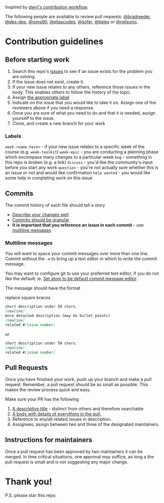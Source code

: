 Inspired by [dwyl's contribution workflow](https://www.github.com/dwyl/contributing).

The following people are available to review pull requests: [@bradreeder](https://github.com/bradreeder), [@des-des](https://github.com/des-des), [@jsms90](https://github.com/jsms90), [@eliascodes](https://github.com/eliascodes), [@sofer](https://github.com/sofer), [@iteles](https://github.com/iteles) or [@nelsonic](https://github.com/nelsonic).

# Contribution guidelines

## Before starting work

 1. Search this repo's [issues](https://www.github.com/foundersandcoders/master-reference/issues) to see if an issue exists for the problem you are solving.
 2. If the issue does not exist, create it.
 3. If your new issue relates to any others, reference those issues in the body. This enables others to follow the history of the topic.
 4. Assign [the appropriate label](#labels).
 5. Indicate on the issue that you would like to take it on. Assign one of the reviewers above if you need a response.
 6. Once you are sure of what you need to do and that it is needed, assign yourself to the issue.
 7. Clone, and create a new branch for your work

### Labels

`week-<name-here>` - if your new issue relates to a specific week of the course (e.g. `week-toolkit`)
`week-epic` - you are conducting a planning phase which encompass many changes to a particular week
`bug` - something in this repo is broken (e.g. a link)
`discuss` - you'd like the community's input before you start any work
`question` - you're not actually sure whether this is an issue or not and would like confirmation
`help wanted` - you would like some help in completing work on this issue

## Commits

The commit history of each file should tell a story
+ [Describe your changes well](https://gist.github.com/mikepea/863f63d6e37281e329f8#describe-your-changes-well-in-each-commit)
+ [Commits should be granular](https://gist.github.com/mikepea/863f63d6e37281e329f8#keep-it-small)
+ **It is important that you reference an issue in each commit** - use [multiline messages](#multiline-messages)

### Multiline messages

You will want to space your commit messages over more than one line. Commit without the `-m` to bring up a text editor in which to write the commit message.

You may want to configure git to use your preferred text editor, if you do not like the default. ie. [Set atom to be default commit message editor](https://help.github.com/articles/associating-text-editors-with-git/#using-atom-as-your-editor).

The message should have the format

replace square braces
```md
short description under 50 chars.
[newline]
more detailed description (may be bullet points)
[newline]
related #[issue number]
```
or
```md
short description under 50 chars.
[newline]
related #[issue number]
```

## Pull Requests

Once you have finished your work, push up your branch and make a pull request. Remember, a pull request should be as small as possible. This makes the review process quick and easy.

Make sure your PR has the following

  1. [A descriptive title](https://gist.github.com/mikepea/863f63d6e37281e329f8#ensure-there-is-a-solid-title-and-summary) - distinct from others and therefore searchable
  2. [A body with details of everything in the pull.](https://gist.github.com/mikepea/863f63d6e37281e329f8#ensure-there-is-a-solid-title-and-summary)
  3. Reference to any/all related issues in description.
  4. Assignees, assign between two and three of the designated maintainers.

## Instructions for maintainers
Once a pull request has been approved by two maintainers it can be merged. In time critical situations, one approval may suffice, as long a the pull request is small and is not suggesting any major change.

# Thank you!

P.S. please star this repo.
